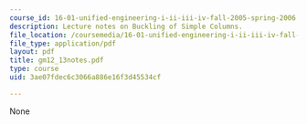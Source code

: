```yaml
---
course_id: 16-01-unified-engineering-i-ii-iii-iv-fall-2005-spring-2006
description: Lecture notes on Buckling of Simple Columns.
file_location: /coursemedia/16-01-unified-engineering-i-ii-iii-iv-fall-2005-spring-2006/3ae07fdec6c3066a886e16f3d45534cf_gm12_13notes.pdf
file_type: application/pdf
layout: pdf
title: gm12_13notes.pdf
type: course
uid: 3ae07fdec6c3066a886e16f3d45534cf

---
```

None